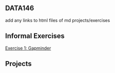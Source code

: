 ## DATA146
add any links to html files of md projects/exercises 

## Informal Exercises
 
[Exercise 1: Gapminder](https://jdr0bins0n.github.io/data146/exercise1.html)

## Projects


